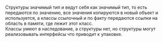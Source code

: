 Структуры значимый тип и ведут себя как значимый тип, то есть передаются по значению, все значения копируются в новый объект и используется, а классы ссылочный и по факту передаются ссылки на область в памяти, где лежит этот класс.  
Классы умеют в наследование, а структуры нет, но структуры могут реализовывать интерфейсы что приводит к упаковке.